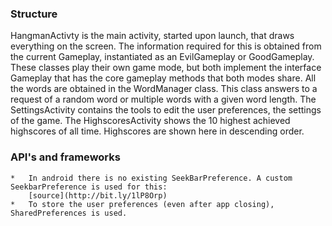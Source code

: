 ### Structure
HangmanActivty is the main activity, started upon launch, that draws everything on the screen. 
The information required for this is obtained from the current Gameplay, instantiated as an EvilGameplay or GoodGameplay. 
These classes play their own game mode, but both implement the interface Gameplay that has 
the core gameplay methods that both modes share. 
All the words are obtained in the WordManager class. This class answers to a request of a random word or 
multiple words with a given word length.
The SettingsActivity contains the tools to edit the user preferences, the settings of the game.
The HighscoresActivity shows the 10 highest achieved highscores of all time. Highscores are shown here in descending order. 

### API's and frameworks
	* 	In android there is no existing SeekBarPreference. A custom SeekbarPreference is used for this:
		[source](http://bit.ly/1lP8Orp)
	* 	To store the user preferences (even after app closing), SharedPreferences is used.
